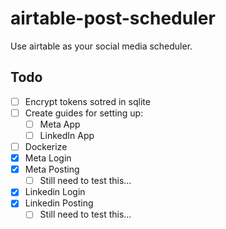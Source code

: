 # airtable-post-scheduler
Use airtable as your social media scheduler.

## Todo
- [ ] Encrypt tokens sotred in sqlite
- [ ] Create guides for setting up:
    - [ ] Meta App
    - [ ] LinkedIn App
- [ ] Dockerize
- [X] Meta Login
- [X] Meta Posting
   -  [ ] Still need to test this...
- [X] Linkedin Login
- [X] Linkedin Posting
   -  [ ] Still need to test this...
